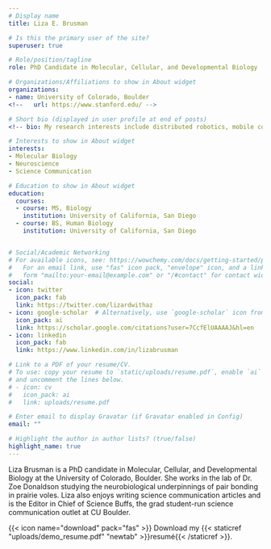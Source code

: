 ```yaml
---
# Display name
title: Liza E. Brusman

# Is this the primary user of the site?
superuser: true

# Role/position/tagline
role: PhD Candidate in Molecular, Cellular, and Developmental Biology

# Organizations/Affiliations to show in About widget
organizations:
- name: University of Colorado, Boulder
<!--   url: https://www.stanford.edu/ -->

# Short bio (displayed in user profile at end of posts)
<!-- bio: My research interests include distributed robotics, mobile computing and programmable matter. -->

# Interests to show in About widget
interests:
- Molecular Biology
- Neuroscience
- Science Communication

# Education to show in About widget
education:
  courses:
  - course: MS, Biology
    institution: University of California, San Diego
  - course: BS, Human Biology
    institution: University of California, San Diego


# Social/Academic Networking
# For available icons, see: https://wowchemy.com/docs/getting-started/page-builder/#icons
#   For an email link, use "fas" icon pack, "envelope" icon, and a link in the
#   form "mailto:your-email@example.com" or "/#contact" for contact widget.
social:
- icon: twitter
  icon_pack: fab
  link: https://twitter.com/lizardwithaz
- icon: google-scholar  # Alternatively, use `google-scholar` icon from `ai` icon pack
  icon_pack: ai
  link: https://scholar.google.com/citations?user=7CcfElUAAAAJ&hl=en
- icon: linkedin
  icon_pack: fab
  link: https://www.linkedin.com/in/lizabrusman

# Link to a PDF of your resume/CV.
# To use: copy your resume to `static/uploads/resume.pdf`, enable `ai` icons in `params.toml`, 
# and uncomment the lines below.
# - icon: cv
#   icon_pack: ai
#   link: uploads/resume.pdf

# Enter email to display Gravatar (if Gravatar enabled in Config)
email: ""

# Highlight the author in author lists? (true/false)
highlight_name: true
---
```


Liza Brusman is a PhD candidate in Molecular, Cellular, and Developmental Biology at the University of Colorado, Boulder. She works in the lab of Dr. Zoe Donaldson studying the neurobiological underpinnings of pair bonding in prairie voles. Liza also enjoys writing science communication articles and is the Editor in Chief of Science Buffs, the grad student-run science communication outlet at CU Boulder.

{{< icon name="download" pack="fas" >}} Download my {{< staticref "uploads/demo_resume.pdf" "newtab" >}}resumé{{< /staticref >}}.

